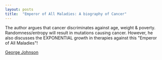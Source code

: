 ```yaml
---
layout: posts
title:  "Emperor of All Maladies: A biography of Cancer"
---
```

The author argues that cancer discriminates against age, weight & poverty. Randomness/entropy will result in mutations causing cancer. However, he also discusses the EXPONENTIAL growth in therapies against this "Emperor of All Maladies"!

[George Johnson ](https://www.amazon.com/Cancer-Chronicles-Unlocking-Medicines-Deepest-ebook/dp/B00BO4GR6W/ref=tmm_kin_swatch_0?_encoding=UTF8&qid=&sr=)
